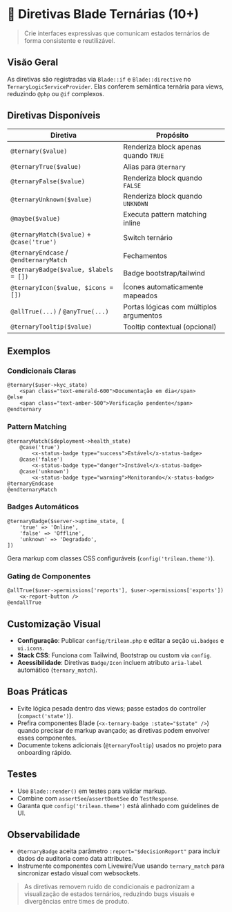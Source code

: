 # 🎨 Diretivas Blade Ternárias (10+)

> Crie interfaces expressivas que comunicam estados ternários de forma consistente e reutilizável.

## Visão Geral
As diretivas são registradas via `Blade::if` e `Blade::directive` no `TernaryLogicServiceProvider`. Elas conferem semântica ternária para views, reduzindo `@php` ou `@if` complexos.

## Diretivas Disponíveis
| Diretiva | Propósito |
| --- | --- |
| `@ternary($value)` | Renderiza block apenas quando `TRUE` |
| `@ternaryTrue($value)` | Alias para `@ternary` |
| `@ternaryFalse($value)` | Renderiza block quando `FALSE` |
| `@ternaryUnknown($value)` | Renderiza block quando `UNKNOWN` |
| `@maybe($value)` | Executa pattern matching inline |
| `@ternaryMatch($value)` + `@case('true')` | Switch ternário |
| `@ternaryEndcase` / `@endternaryMatch` | Fechamentos |
| `@ternaryBadge($value, $labels = [])` | Badge bootstrap/tailwind |
| `@ternaryIcon($value, $icons = [])` | Ícones automaticamente mapeados |
| `@allTrue(...)` / `@anyTrue(...)` | Portas lógicas com múltiplos argumentos |
| `@ternaryTooltip($value)` | Tooltip contextual (opcional) |

## Exemplos

### Condicionais Claras
```blade
@ternary($user->kyc_state)
    <span class="text-emerald-600">Documentação em dia</span>
@else
    <span class="text-amber-500">Verificação pendente</span>
@endternary
```

### Pattern Matching
```blade
@ternaryMatch($deployment->health_state)
    @case('true')
        <x-status-badge type="success">Estável</x-status-badge>
    @case('false')
        <x-status-badge type="danger">Instável</x-status-badge>
    @case('unknown')
        <x-status-badge type="warning">Monitorando</x-status-badge>
@ternaryEndcase
@endternaryMatch
```

### Badges Automáticos
```blade
@ternaryBadge($server->uptime_state, [
    'true' => 'Online',
    'false' => 'Offline',
    'unknown' => 'Degradado',
])
```
Gera markup com classes CSS configuráveis (`config('trilean.theme')`).

### Gating de Componentes
```blade
@allTrue($user->permissions['reports'], $user->permissions['exports'])
    <x-report-button />
@endallTrue
```

## Customização Visual
- **Configuração**: Publicar `config/trilean.php` e editar a seção `ui.badges` e `ui.icons`.
- **Stack CSS**: Funciona com Tailwind, Bootstrap ou custom via `config`.
- **Acessibilidade**: Diretivas `Badge/Icon` incluem atributo `aria-label` automático (`ternary_match`).

## Boas Práticas
- Evite lógica pesada dentro das views; passe estados do controller (`compact('state')`).
- Prefira componentes Blade (`<x-ternary-badge :state="$state" />`) quando precisar de markup avançado; as diretivas podem envolver esses componentes.
- Documente tokens adicionais (`@ternaryTooltip`) usados no projeto para onboarding rápido.

## Testes
- Use `Blade::render()` em testes para validar markup.
- Combine com `assertSee`/`assertDontSee` do `TestResponse`.
- Garanta que `config('trilean.theme')` está alinhado com guidelines de UI.

## Observabilidade
- `@ternaryBadge` aceita parâmetro `:report="$decisionReport"` para incluir dados de auditoria como data attributes.
- Instrumente componentes com Livewire/Vue usando `ternary_match` para sincronizar estado visual com websockets.

> As diretivas removem ruído de condicionais e padronizam a visualização de estados ternários, reduzindo bugs visuais e divergências entre times de produto.
